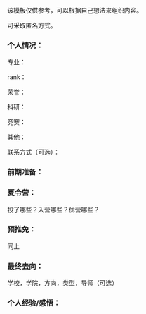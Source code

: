 该模板仅供参考，可以根据自己想法来组织内容。

可采取匿名方式。

### 个人情况：

专业：

rank：

荣誉：

科研：

竞赛：

其他：

联系方式（可选）：

### 前期准备：



### 夏令营：

投了哪些？入营哪些？优营哪些？

### 预推免：

同上

### 最终去向：

学校，学院，方向，类型，导师（可选）

### 个人经验/感悟：

